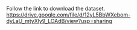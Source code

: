 Follow the link to download the dataset.
https://drive.google.com/file/d/12yL5BbWXebom-dyLaU_mtyXly9_LOAdB/view?usp=sharing
